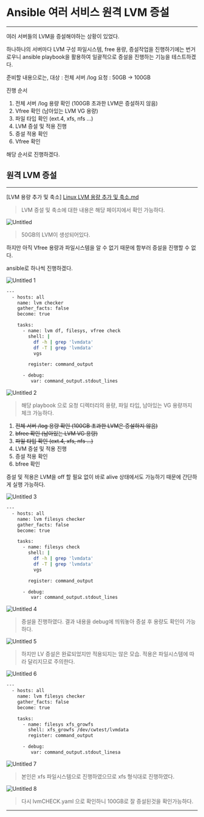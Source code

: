 # Ansible 여러 서비스 원격 LVM 증설

---

여러 서버들의 LVM을 증설해야하는 상황이 있었다.

하나하나의 서버마다 LVM 구성 파일시스템, free 용량, 증설작업을 진행하기에는 번거로우니 ansible playbook을 활용하여 일괄적으로 증설을 진행하는 기능을 테스트하겠다.

준비할 내용으로는,
대상 : 전체 서버 /log 
요청 : 50GB → 100GB

진행 순서

1. 전체 서버 /log 용량 확인 (100GB 초과한 LVM은 증설하지 않음)
2. Vfree 확인 (남아있는 LVM  VG 용량)
3. 파일 타입 확인 (ext.4, xfs, nfs …)
4. LVM 증설 및 적용 진행
5. 증설 적용 확인
6. Vfree 확인

해당 순서로 진행하겠다.

## 원격 LVM 증설

---

[LVM 용량 추가 및 축소]
[Linux LVM 용량 추가 및 축소.md](https://github.com/chanW-pack/Linux_OS/blob/main/Linux%20LVM%20%EC%9A%A9%EB%9F%89%20%EC%B6%94%EA%B0%80%20%EB%B0%8F%20%EC%B6%95%EC%86%8C.md)

> LVM 증설 및 축소에 대한 내용은 해당 페이지에서 확인 가능하다.
> 

![Untitled](https://user-images.githubusercontent.com/84123877/178641979-59e75a7c-0c43-4e26-ae51-14eaa3a94edf.png)

> 50GB의 LVM이 생성되어있다.
> 

하지만 아직 Vfree 용량과 파일시스템을 알 수 없기 때문에 함부러 증설을 진행할 수 없다.

ansible로 하나씩 진행하겠다.

![Untitled 1](https://user-images.githubusercontent.com/84123877/178641958-b941f50d-8514-48e3-bb2c-7cb9b3e0340d.png)

```bash
---
  - hosts: all
    name: lvm checker
    gather_facts: false
    become: true

    tasks:
      - name: lvm df, filesys, vfree check
        shell: |
          df -h | grep 'lvmdata'
          df -T | grep 'lvmdata'
          vgs

        register: command_output

      - debug:
         var: command_output.stdout_lines
```

![Untitled 2](https://user-images.githubusercontent.com/84123877/178641962-22adc9bf-0f0b-4b57-8eea-ff4df152d442.png)

> 해당 playbook 으로 요청 디렉터리의 용량, 파일 타입, 남아있는 VG 용량까지 체크 가능하다.
> 

1. ~~전체 서버 /log 용량 확인 (100GB 초과한 LVM은 증설하지 않음)~~
2. ~~bfree 확인 (남아있는 LVM  VG 용량)~~
3. ~~파일 타입 확인 (ext.4, xfs, nfs …)~~
4. LVM 증설 및 적용 진행
5. 증설 적용 확인
6. bfree 확인

증설 및 적용은 LVM을 off 할 필요 없이 바로 alive 상태에서도 가능하기 때문에 간단하게 실행 가능하다.

![Untitled 3](https://user-images.githubusercontent.com/84123877/178641966-d679dfab-1994-426c-9489-b369dc167cf6.png)

```bash
---
  - hosts: all
    name: lvm filesys checker
    gather_facts: false
    become: true

    tasks:
      - name: filesys check
        shell: |
          df -h | grep 'lvmdata'
          df -T | grep 'lvmdata'
          vgs

        register: command_output

      - debug:
         var: command_output.stdout_lines
```

![Untitled 4](https://user-images.githubusercontent.com/84123877/178641969-c668a13f-a046-4bed-9c99-36f1209fda28.png)

> 증설을 진행하였다. 결과 내용을 debug에 띄워놓아 증설 후 용량도 확인이 가능하다.
> 

![Untitled 5](https://user-images.githubusercontent.com/84123877/178641970-57a2f83a-6542-4163-ac26-8a627c35b695.png)

> 하지만 LV 증설은 완료되었지만 적용되지는 않은 모습. 적용은 파일시스템에 따라 달리지므로 주의한다.
> 

![Untitled 6](https://user-images.githubusercontent.com/84123877/178641971-a67ab97c-4600-4701-8da2-4c6f2dde4038.png)

```bash
---
  - hosts: all
    name: lvm filesys checker
    gather_facts: false
    become: true

    tasks:
      - name: filesys xfs_growfs
        shell: xfs_growfs /dev/cwtest/lvmdata
        register: command_output

      - debug:
         var: command_output.stdout_linesa
```

![Untitled 7](https://user-images.githubusercontent.com/84123877/178641973-834db5a1-7191-4d4b-a706-200977496c34.png)

> 본인은 xfs 파일시스템으로 진행하였으므로 xfs 형식대로 진행하였다.
> 

![Untitled 8](https://user-images.githubusercontent.com/84123877/178641974-f7323cb3-e270-41b2-8caf-d1084252bded.png)


> 다시 lvmCHECK.yaml 으로 확인하니 100GB로 잘 증설된것을 확인가능하다.
> 

---

